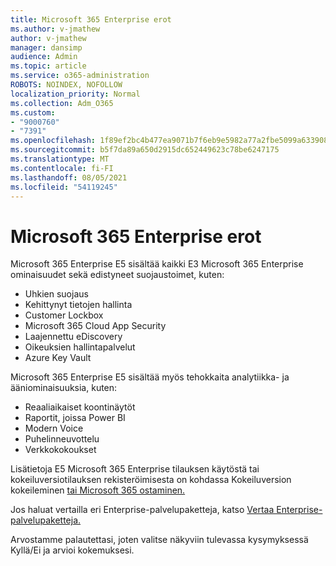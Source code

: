 ```yaml
---
title: Microsoft 365 Enterprise erot
ms.author: v-jmathew
author: v-jmathew
manager: dansimp
audience: Admin
ms.topic: article
ms.service: o365-administration
ROBOTS: NOINDEX, NOFOLLOW
localization_priority: Normal
ms.collection: Adm_O365
ms.custom:
- "9000760"
- "7391"
ms.openlocfilehash: 1f89ef2bc4b477ea9071b7f6eb9e5982a77a2fbe5099a633908b5026ccaf26b1
ms.sourcegitcommit: b5f7da89a650d2915dc652449623c78be6247175
ms.translationtype: MT
ms.contentlocale: fi-FI
ms.lasthandoff: 08/05/2021
ms.locfileid: "54119245"
---
```

# <a name="microsoft-365-enterprise-plan-differences"></a>Microsoft 365 Enterprise erot

Microsoft 365 Enterprise E5 sisältää kaikki E3 Microsoft 365 Enterprise ominaisuudet sekä edistyneet suojaustoimet, kuten:

- Uhkien suojaus
- Kehittynyt tietojen hallinta
- Customer Lockbox
- Microsoft 365 Cloud App Security
- Laajennettu eDiscovery
- Oikeuksien hallintapalvelut
- Azure Key Vault

Microsoft 365 Enterprise E5 sisältää myös tehokkaita analytiikka- ja ääniominaisuuksia, kuten:

- Reaaliaikaiset koontinäytöt
- Raportit, joissa Power BI
- Modern Voice
- Puhelinneuvottelu
- Verkkokokoukset

Lisätietoja E5 Microsoft 365 Enterprise tilauksen käytöstä tai kokeiluversiotilauksen rekisteröimisesta on kohdassa Kokeiluversion kokeileminen [tai Microsoft 365 ostaminen.](https://go.microsoft.com/fwlink/?linkid=2099673)

Jos haluat vertailla eri Enterprise-palvelupaketteja, katso [Vertaa Enterprise-palvelupaketteja.](https://go.microsoft.com/fwlink/?linkid=2097200)

Arvostamme palautettasi, joten valitse näkyviin tulevassa kysymyksessä Kyllä/Ei ja arvioi kokemuksesi.

